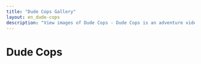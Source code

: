 ```yaml
---
title: "Dude Cops Gallery"
layout: en_dude-cops
description: "View images of Dude Cops - Dude Cops is an adventure video game where you fly by the seat of your pants as you follow the adventures of Choco and H.T. Bunz."
---
```

# Dude Cops

<amp-image-lightbox id="lightbox" layout="nodisplay"></amp-image-lightbox>
<amp-carousel height="229" layout="fixed-height" type="carousel">
<amp-img src="https://www.osgoodemedia.com/en/DudeCops/dude-cops-01.jpg" width="300" height="229" alt="Dude Cops" on="tap:lightbox" role="button" tabindex="0"></amp-img>
<amp-img src="https://www.osgoodemedia.com/en/DudeCops/dude-cops-02.jpg" width="300" height="229" alt="Dude Cops" on="tap:lightbox" role="button" tabindex="0"></amp-img>
</amp-carousel>